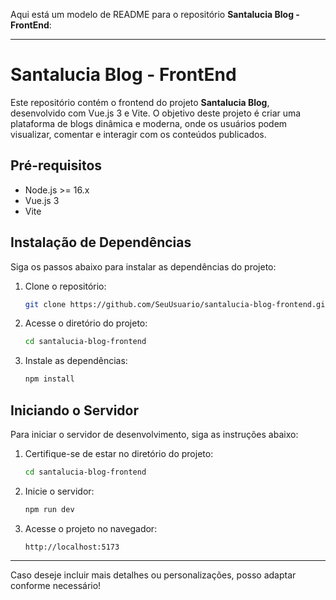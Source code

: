 Aqui está um modelo de README para o repositório **Santalucia Blog - FrontEnd**:

---

# Santalucia Blog - FrontEnd

Este repositório contém o frontend do projeto **Santalucia Blog**, desenvolvido com Vue.js 3 e Vite. O objetivo deste projeto é criar uma plataforma de blogs dinâmica e moderna, onde os usuários podem visualizar, comentar e interagir com os conteúdos publicados. 

## Pré-requisitos

- Node.js >= 16.x
- Vue.js 3
- Vite

## Instalação de Dependências

Siga os passos abaixo para instalar as dependências do projeto:

1. Clone o repositório:

   ```bash
   git clone https://github.com/SeuUsuario/santalucia-blog-frontend.git
   ```

2. Acesse o diretório do projeto:

   ```bash
   cd santalucia-blog-frontend
   ```

3. Instale as dependências:

   ```bash
   npm install
   ```

## Iniciando o Servidor

Para iniciar o servidor de desenvolvimento, siga as instruções abaixo:

1. Certifique-se de estar no diretório do projeto:

   ```bash
   cd santalucia-blog-frontend
   ```

2. Inicie o servidor:

   ```bash
   npm run dev
   ```

3. Acesse o projeto no navegador:

   ```
   http://localhost:5173
   ```

---

Caso deseje incluir mais detalhes ou personalizações, posso adaptar conforme necessário!